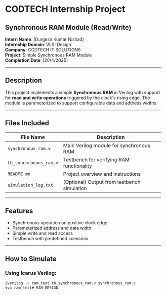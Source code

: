 # CODTECH Internship Project  
## Synchronous RAM Module (Read/Write)

**Intern Name**: [Durgesh Kumar Nishad]  
**Internship Domain**: VLSI Design  
**Company**: CODTECH IT SOLUTIONS  
**Project**: Simple Synchronous RAM Module  
**Completion Date**: [20/4/2025]  

---

## Description

This project implements a simple **Synchronous RAM** in Verilog with support for **read and write operations** triggered by the clock's rising edge. The module is parameterized to support configurable data and address widths.

---

## Files Included

| File Name              | Description                                  |
|------------------------|----------------------------------------------|
| `synchronous_ram.v`    | Main Verilog module for synchronous RAM      |
| `tb_synchronous_ram.v` | Testbench for verifying RAM functionality    |
| `README.md`            | Project overview and instructions            |
| `simulation_log.txt`   | (Optional) Output from testbench simulation  |

---

## Features

- Synchronous operation on positive clock edge  
- Parameterized address and data width  
- Simple write and read access  
- Testbench with predefined scenarios

---

## How to Simulate

### Using Icarus Verilog:
```bash
iverilog -o ram_test tb_synchronous_ram.v synchronous_ram.v
vvp ram_test# RAM-DESIGN

